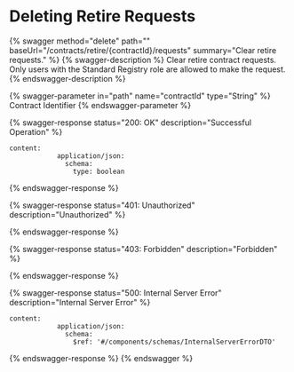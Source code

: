 # Deleting Retire Requests

{% swagger method="delete" path="" baseUrl="/contracts/retire/{contractId}/requests" summary="Clear retire requests." %}
{% swagger-description %}
Clear retire contract requests. Only users with the Standard Registry role are allowed to make the request.
{% endswagger-description %}

{% swagger-parameter in="path" name="contractId" type="String" %}
Contract Identifier
{% endswagger-parameter %}

{% swagger-response status="200: OK" description="Successful Operation" %}
```
content:
            application/json:
              schema:
                type: boolean
```
{% endswagger-response %}

{% swagger-response status="401: Unauthorized" description="Unauthorized" %}

{% endswagger-response %}

{% swagger-response status="403: Forbidden" description="Forbidden" %}

{% endswagger-response %}

{% swagger-response status="500: Internal Server Error" description="Internal Server Error" %}
```
content:
            application/json:
              schema:
                $ref: '#/components/schemas/InternalServerErrorDTO'
```
{% endswagger-response %}
{% endswagger %}
